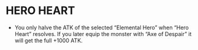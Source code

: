 
# HERO HEART

*   You only halve the ATK of the selected “Elemental Hero” when “Hero Heart” resolves. If you later equip the monster with “Axe of Despair” it will get the full +1000 ATK.

  